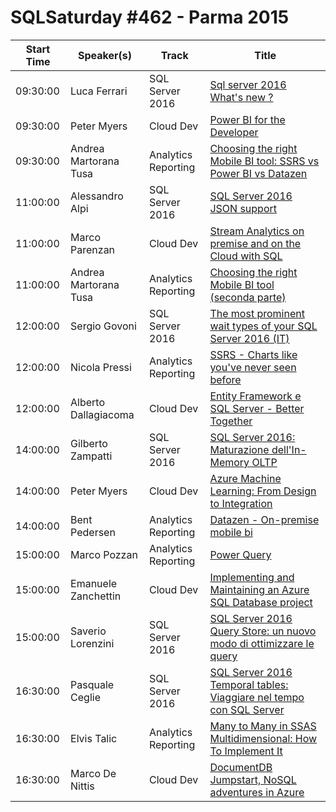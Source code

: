 # SQLSaturday #462 - Parma 2015
Start Time|Speaker(s)|Track|Title
---|---|---|---
09:30:00|Luca Ferrari|SQL Server 2016|[Sql server 2016 What's new ?](38685.md)
09:30:00|Peter Myers|Cloud  Dev|[Power BI for the Developer](40188.md)
09:30:00|Andrea Martorana Tusa|Analytics  Reporting|[Choosing the right Mobile BI tool: SSRS vs Power BI vs Datazen](40461.md)
11:00:00|Alessandro Alpi|SQL Server 2016|[SQL Server 2016 JSON support](38692.md)
11:00:00|Marco Parenzan|Cloud  Dev|[Stream Analytics on premise and on the Cloud with SQL](40241.md)
11:00:00|Andrea Martorana Tusa|Analytics  Reporting|[Choosing the right Mobile BI tool (seconda parte)](40796.md)
12:00:00|Sergio Govoni|SQL Server 2016|[The most prominent wait types of your SQL Server 2016 (IT)](38701.md)
12:00:00|Nicola Pressi|Analytics  Reporting|[SSRS - Charts like you've never seen before](40534.md)
12:00:00|Alberto Dallagiacoma|Cloud  Dev|[Entity Framework e SQL Server - Better Together](40823.md)
14:00:00|Gilberto Zampatti|SQL Server 2016|[SQL Server 2016: Maturazione dell'In-Memory OLTP](38663.md)
14:00:00|Peter Myers|Cloud  Dev|[Azure Machine Learning: From Design to Integration](40183.md)
14:00:00|Bent Pedersen|Analytics  Reporting|[Datazen - On-premise mobile bi](40916.md)
15:00:00|Marco Pozzan|Analytics  Reporting|[Power Query](38668.md)
15:00:00|Emanuele Zanchettin|Cloud  Dev|[Implementing and Maintaining an Azure SQL Database project](40544.md)
15:00:00|Saverio Lorenzini|SQL Server 2016|[SQL Server 2016 Query Store: un nuovo modo di ottimizzare le query](40978.md)
16:30:00|Pasquale Ceglie|SQL Server 2016|[SQL Server 2016 Temporal tables: Viaggiare nel tempo con SQL Server](39591.md)
16:30:00|Elvis Talic|Analytics  Reporting|[Many to Many in SSAS Multidimensional: How To Implement It](40282.md)
16:30:00|Marco De Nittis|Cloud  Dev|[DocumentDB Jumpstart, NoSQL adventures in Azure](40483.md)
